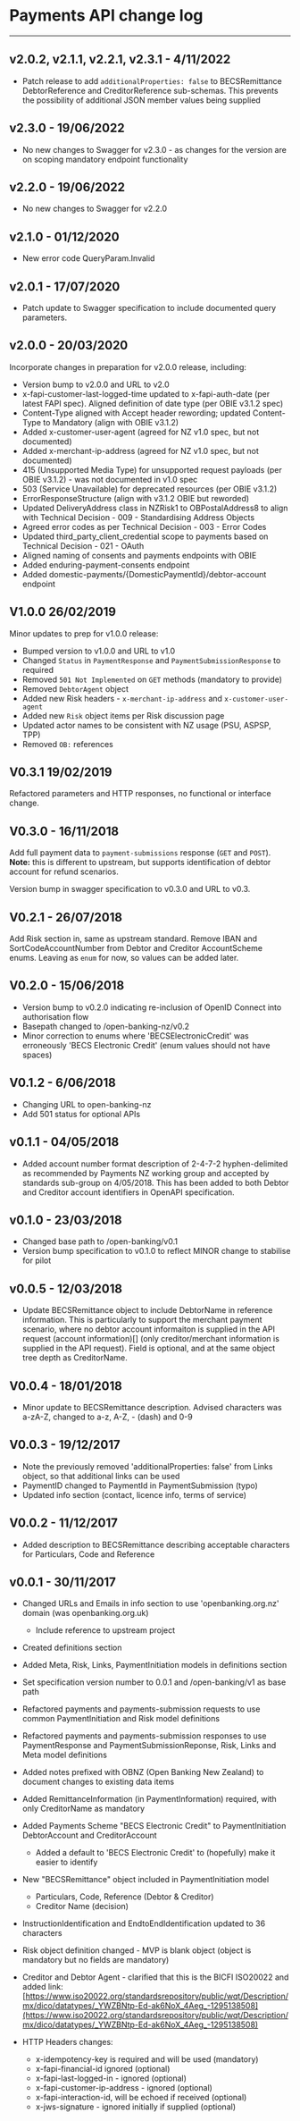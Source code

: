 # Payments API change log

---

## v2.0.2, v2.1.1, v2.2.1, v2.3.1 - 4/11/2022

- Patch release to add `additionalProperties: false` to BECSRemittance DebtorReference and CreditorReference sub-schemas.  This prevents the possibility of additional JSON member values being supplied

## v2.3.0 - 19/06/2022

- No new changes to Swagger for v2.3.0 - as changes for the version are on scoping mandatory endpoint functionality

## v2.2.0 - 19/06/2022

- No new changes to Swagger for v2.2.0

## v2.1.0 - 01/12/2020

- New error code QueryParam.Invalid

## v2.0.1 - 17/07/2020

- Patch update to Swagger specification to include documented query parameters.

## v2.0.0 - 20/03/2020

Incorporate changes in preparation for v2.0.0 release, including:

- Version bump to v2.0.0 and URL to v2.0
- x-fapi-customer-last-logged-time updated to x-fapi-auth-date (per latest FAPI spec). Aligned definition of date type (per OBIE v3.1.2 spec)
- Content-Type aligned with Accept header rewording; updated Content-Type to Mandatory (align with OBIE v3.1.2)
- Added x-customer-user-agent (agreed for NZ v1.0 spec, but not documented)
- Added x-merchant-ip-address (agreed for NZ v1.0 spec, but not documented)
- 415 (Unsupported Media Type) for unsupported request payloads (per OBIE v3.1.2) - was not documented in v1.0 spec
- 503 (Service Unavailable) for deprecated resources (per OBIE v3.1.2)
- ErrorResponseStructure (align with v3.1.2 OBIE but reworded)
- Updated DeliveryAddress class in NZRisk1 to OBPostalAddress8 to align with Technical Decision - 009 - Standardising Address Objects
- Agreed error codes as per Technical Decision - 003 - Error Codes
- Updated third_party_client_credential scope to payments based on Technical Decision - 021 - OAuth
- Aligned naming of consents and payments endpoints with OBIE
- Added enduring-payment-consents endpoint
- Added domestic-payments/{DomesticPaymentId}/debtor-account endpoint

## V1.0.0 26/02/2019

Minor updates to prep for v1.0.0 release:

- Bumped version to v1.0.0 and URL to v1.0
- Changed `Status` in `PaymentResponse` and `PaymentSubmissionResponse` to required
- Removed `501 Not Implemented` on `GET` methods (mandatory to provide)
- Removed `DebtorAgent` object
- Added new Risk headers - `x-merchant-ip-address` and `x-customer-user-agent`
- Added new `Risk` object items per Risk discussion page
- Updated actor names to be consistent with NZ usage (PSU, ASPSP, TPP)
- Removed `OB:` references

## V0.3.1 19/02/2019

Refactored parameters and HTTP responses, no functional or interface change.

## V0.3.0 - 16/11/2018

Add full payment data to `payment-submissions` response (`GET` and `POST`). **Note:** this is different to upstream, but supports identification of debtor account for refund scenarios.

Version bump in swagger specification to v0.3.0 and URL to v0.3.

## V0.2.1 - 26/07/2018

Add Risk section in, same as upstream standard.
Remove IBAN and SortCodeAccountNumber from Debtor and Creditor AccountScheme enums. Leaving as `enum` for now, so values can be added later.

## V0.2.0 - 15/06/2018

- Version bump to v0.2.0 indicating re-inclusion of OpenID Connect into authorisation flow
- Basepath changed to /open-banking-nz/v0.2
- Minor correction to enums where 'BECSElectronicCredit' was erroneously 'BECS Electronic Credit' (enum values should not have spaces)

## V0.1.2 - 6/06/2018

- Changing URL to open-banking-nz
- Add 501 status for optional APIs

## v0.1.1 - 04/05/2018

- Added account number format description of 2-4-7-2 hyphen-delimited as recommended by Payments NZ working group and accepted by standards sub-group on 4/05/2018. This has been added to both Debtor and Creditor account identifiers in OpenAPI specification.

## v0.1.0 - 23/03/2018

- Changed base path to /open-banking/v0.1
- Version bump specification to v0.1.0 to reflect MINOR change to stabilise for pilot

## v0.0.5 - 12/03/2018

- Update BECSRemittance object to include DebtorName in reference information. This is particularly to support the merchant payment scenario, where no debtor account informaiton is supplied in the API request (account information)[] (only creditor/merchant information is supplied in the API request). Field is optional, and at the same object tree depth as CreditorName.

## V0.0.4 - 18/01/2018

- Minor update to BECSRemittance description. Advised characters was a-zA-Z, changed to a-z, A-Z, - (dash) and 0-9

## V0.0.3 - 19/12/2017

- Note the previously removed 'additionalProperties: false' from Links object, so that additional links can be used
- PaymentID changed to PaymentId in PaymentSubmission (typo)
- Updated info section (contact, licence info, terms of service)

## V0.0.2 - 11/12/2017

- Added description to BECSRemittance describing acceptable characters for Particulars, Code and Reference

## v0.0.1 - 30/11/2017

- Changed URLs and Emails in info section to use 'openbanking.org.nz' domain (was openbanking.org.uk)
  - Include reference to upstream project
- Created definitions section
- Added Meta, Risk, Links, PaymentInitiation models in definitions section
- Set specification version number to 0.0.1 and /open-banking/v1 as base path
- Refactored payments and payments-submission requests to use common PaymentInitiation and Risk model definitions
- Refactored payments and payments-submission responses to use PaymentResponse and PaymentSubmissionReponse, Risk, Links and Meta model definitions
- Added notes prefixed with OBNZ (Open Banking New Zealand) to document changes to existing data items
- Added RemittanceInformation (in PaymentInformation) required, with only CreditorName as mandatory
- Added Payments Scheme "BECS Electronic Credit" to PaymentInitiation DebtorAccount and CreditorAccount
  - Added a default to 'BECS Electronic Credit' to (hopefully) make it easier to identify
- New "BECSRemittance" object included in PaymentInitiation model
  - Particulars, Code, Reference (Debtor & Creditor)
  - Creditor Name (decision)
- InstructionIdentification and EndtoEndIdentification updated to 36 characters
- Risk object definition changed - MVP is blank object (object is mandatory but no fields are mandatory)
- Creditor and Debtor Agent - clarified that this is the BICFI ISO20022 and added link:
  [https://www.iso20022.org/standardsrepository/public/wqt/Description/mx/dico/datatypes/_YWZBNtp-Ed-ak6NoX_4Aeg_-1295138508](https://www.iso20022.org/standardsrepository/public/wqt/Description/mx/dico/datatypes/_YWZBNtp-Ed-ak6NoX_4Aeg_-1295138508)

- HTTP Headers changes:
  - x-idempotency-key is required and will be used (mandatory)
  - x-fapi-financial-id ignored (optional)
  - x-fapi-last-logged-in - ignored (optional)
  - x-fapi-customer-ip-address - ignored (optional)
  - x-fapi-interaction-id, will be echoed if received (optional)
  - x-jws-signature - ignored initially if supplied (optional)

